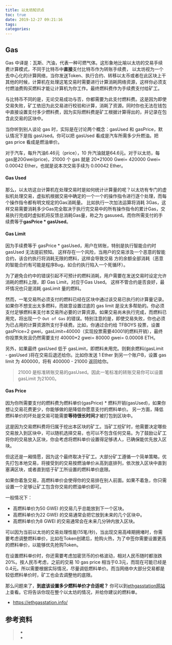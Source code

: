 ```yaml
---
title: 以太坊知识点
toc: true
date: 2019-12-27 09:21:16
tags:
categories:
---
```






## Gas

Gas 中译是：瓦斯、汽油，代表一种可燃气体。这形象地比喻以太坊的交易手续费计算模式，不同于比特币中**直接**支付比特币作为转账手续费， 以太坊视为一个去中心化的计算网络，当你发送Token、执行合约、转移以太币或者在此区块上干其他的时候，计算机在处理这笔交易时需要进行计算消耗网络资源，这样你必须支付燃油费购买燃料才能让计算机为你工作。最终燃料费作为手续费支付给矿工。

与比特币不同的是，无论交易成功与否，你都需要为此支付燃料费。这是因为即使交易失败，矿工依旧为此交易进行校验和计算，消耗了资源。同时你也无法在钱包中直接设置支付多少燃料费，因为实际燃料费是矿工根据计算得出的，并记录在包含此交易的区块中。

当你听到别人谈论 gas 时，实际是在讨论两个概念：gasUsed 和 gasPrice，默认情况下是指 gasUsed。你可以把 gasUsed 看成是汽车所需多少升燃油。把 gas price 看成是燃油单价。

对于汽车，每升汽油6.46元（price），10 升汽油就是64.6元。对于以太坊，每gas是20Gwei(price)，21000 个 gas 就是 20*21000 Gwei= 420000 Gwei= 0.00042 Ether。也就是说本次交易手续为 0.00042 Ether。

#### Gas Used

那么，以太坊这台计算机在处理交易时是如何统计计算量的呢？以太坊有专门的虚拟机处理交易，虚拟机根据交易中确定的一个一个的操作指令进行逐个处理，而每个操作指令都有明文规定的Gas消耗量。 比如执行一次加法运算将消耗 3Gas，这样交易需要消耗多少Gas完全取决于执行完交易中的所有操作指令的累计Gas，交易执行完成时虚拟机将反馈总消耗Gas量，称之为 gasused。而你所需支付的手续费等于**gasPrice \* gasUsed**。

#### Gas Limit

因为手续费等于 gasPrice * gasUsed，用户在转账，特别是执行智能合约时 gasUsed 无法提前预知。 这样存在一个风险，当用户的交易涉及一个恶意的智能合约，该合约执行将消耗无限的燃料，这样会导致交易 方的余额全部消耗（恶意的智能合约有可能是程序Bug，如合约执行陷入一个死循环）。

为了避免合约中的错误引起不可预计的燃料消耗，用户需要在发送交易时设定允许消耗的燃料上限，即 Gas Limit，对应于Gas Used。 这样不管合约是否良好，最坏情况也只是消耗 gasLimit 量的燃料。

然而，一笔交易所必须支付的燃料已经在区块中通过该交易已执行的计算量记录。如果你不想支出太多燃料，而故意设置过底的 gas limit 是没太多帮助的。你必须支付足够燃料来支付本交易所必要的计算资源。如果交易尚未执行完成，而燃料已用完，将出现一个 `Out of Gas` 的错误。特别注意的是，即使交易失败，你也必须为已占用的计算资源所支付手续费。比如，你通过合约给 TFBOYS 投票，设置 gasPrice=2 gwei，gasLimit=40000（实现投票需要40001的燃料开销），最终你投票失败且仍然需要支付 40000*2 gwei= 80000 gwei= 0.00008 ETH。

另外，如果最终 gasUsed 低于 gasLimit，即燃料未用完。则剩余燃料(gasLimit - gasUsed )将在交易后退还给你。比如你发送 1 Ether 到另一个账户B，设置 gas limit 为 400000，将有 400000 - 21000 返回给你。

> 21000 是标准转账交易的gasUsed。因此一笔标准的转账交易你可以设置 gasLimit 为21000。

#### Gas Price

因为你所需要支付的燃料费为燃料单价(gasPrice) * 燃料开销(gasUsed)，如果你想让交易花费更少，你能够做的是降低你愿意支付的燃料单价。 另一方面，降低燃料单价的坏处是交易可能需要**等待很长时间**才被打包到区块中。

这是因为交易燃料费将归属于挖出本区块的矿工。当矿工挖矿时，他需要决定哪些交易放入到区块中，可以随机选择交易，也可以不包含任何交易。为了鼓励让矿工将你的交易放入区块，你会考虑将燃料单价设置得足够诱人，已确保能优先放入区块。

但这还是一厢情愿，因为这个最终取决于矿工。大部分矿工遵循一个简单策略，优先打包本地交易，将接受到的交易按燃油单价从高到底排列，依次放入区块中直到塞满区块，或者直到低于矿工所设置的燃料单价底限。

如果你着急交易，高燃料单价会使得你的交易排在别人前面。如果不着急，你只需设置一个足够让矿工包含你交易的燃油单价即可。

一般情况下：

- 高燃料单价为50 GWEI 的交易几乎总能放到下一个区块。
- 高燃料单价为22 GWEI 的交易通常会把它放到未来的几个区块中。
- 高燃料单价为8 GWEI 的交易通常会在未来几分钟内放入区块。

可以因为当前以太坊的交易处理性能(15笔/秒)，当出现交易高峰期拥堵时，你需要考虑调整燃料单价，比如在Token创建后，抢购火热，为了中签你需要设置更高的燃料单价，以能够优先抢购Token。

在设置燃料单价时，你还需要考虑加密货币的价格波动，相对人民币随时都涨跌20%。按人民币考虑，之前的交易 10 gas price 相当于0.3元，而现在可能已经是0.4元。所以需要根据实际情况，尽量调低燃料单价。而当网络中大部分交易都是较低燃料单价时，矿工也会去调整他的底限。

那么问题来了，**到底该设置多少燃料单价才合适呢？** 你可以到[ethgasstation网站](http://ethgasstation.info/)上查看。它将告诉你现在整个以太坊的情况，并给你建议的燃料单。

- <https://ethgasstation.info/>



## 参考资料
> - []()
> - []()
